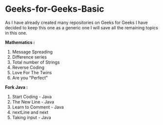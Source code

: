 # Geeks-for-Geeks-Basic

As I have already created many repositories on Geeks for Geeks I have decided to keep this one as a generic one I will save all the remaining topics in this one.

**Mathematics :**
1. Message Spreading 
2. Difference series 
3. Total number of Strings
4. Reverse Coding
5. Love For The Twins
6. Are you "Perfect" 

**Fork Java :**

1. Start Coding - Java
2. The New Line - Java
3. Learn to Comment - Java 
4. nextLine and next 
5. Taking input - Java
